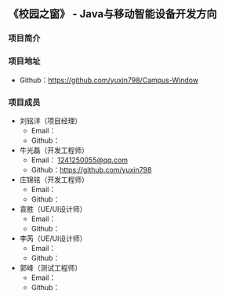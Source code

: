 ## 《校园之窗》 - Java与移动智能设备开发方向

###  项目简介



###  项目地址

- Github：https://github.com/yuxin798/Campus-Window

###  项目成员

- 刘铭洋（项目经理）
  - Email： 
  - Github：
- 牛光磊（开发工程师）
  - Email： 1241250055@qq.com
  - Github：https://github.com/yuxin798
- 庄锦铭（开发工程师）
  - Email：
  - Github：
- 袁胜（UE/UI设计师）
  - Email：
  - Github：
- 李芮（UE/UI设计师）
  - Email：
  - Github：
- 郭峰（测试工程师）
  - Email：
  - Github：
